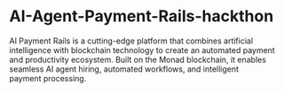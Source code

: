 # AI-Agent-Payment-Rails-hackthon
AI Payment Rails is a cutting-edge platform that combines artificial intelligence with blockchain technology to create an automated payment and productivity ecosystem. Built on the Monad blockchain, it enables seamless AI agent hiring, automated workflows, and intelligent payment processing.
